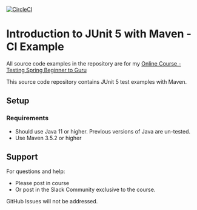 [![CircleCI](https://circleci.com/gh/jpclouse-sc/testing-java-junit5-ci/tree/master.svg?style=svg)](https://circleci.com/gh/jpclouse-sc/testing-java-junit5-ci/tree/master)

# Introduction to JUnit 5 with Maven - CI Example

All source code examples in the repository are for my [Online Course - Testing Spring Beginner to Guru](https://www.udemy.com/testing-spring-boot-beginner-to-guru/?couponCode=GITHUB_REPO)

This source code repository contains JUnit 5 test examples with Maven.

## Setup
### Requirements
* Should use Java 11 or higher. Previous versions of Java are un-tested.
* Use Maven 3.5.2 or higher

## Support
For questions and help:
* Please post in course
* Or post in the Slack Community exclusive to the course.

GitHub Issues will not be addressed.

